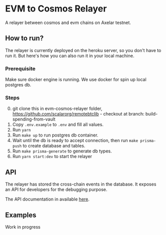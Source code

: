 # EVM to Cosmos Relayer

A relayer between cosmos and evm chains on Axelar testnet.

## How to run?

The relayer is currently deployed on the heroku server, so you don't have to run it. But here's how you can also run it in your local machine.

### Prerequisite

Make sure docker engine is running. We use docker for spin up local postgres db.

### Steps

0. git clone this in evm-cosmos-relayer folder, https://github.com/scalarorg/remotebtclib - checkout at branch: build-spending-from-vault
1. Copy `.env.example` to `.env` and fill all values.
2. Run `yarn`
3. Run `make up` to run postgres db container.
4. Wait until the db is ready to accept connection, then run `make prisma-push` to create database and tables.
5. Run `make prisma-generate` to generate db types.
6. Run `yarn start:dev` to start the relayer

## API

The relayer has stored the cross-chain events in the database. It exposes an API for developers for the debugging purpose.

The API documentation in available [here](https://evm-cosmos-relayer-testnet.herokuapp.com/documentation).

## Examples

Work in progress
